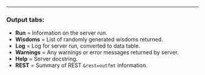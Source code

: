 ---

### Output tabs:
* **Run** = Information on the server run.
* **Wisdoms** = List of randomly generated wisdoms returned.
* **Log** = Log for server run, converted to data table.
* **Warnings** = Any warnings or error messages returned by server.
* **Help** = Server docstring.
* **REST** = Summary of REST `&rest=outfmt` information.
